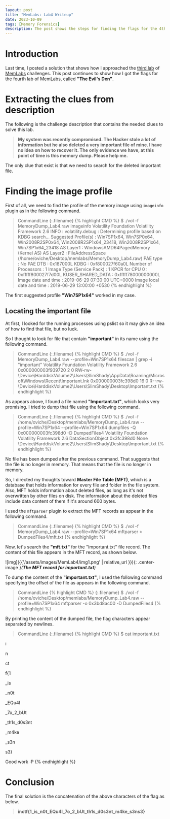 ```yaml
---
layout: post
title: "MemLabs: Lab4 Writeup"
date: 2023-10-09
tags: [Memory Forensics] 
description: The post shows the steps for finding the flags for the 4th challenge of MemLabs.
---
```


# Introduction

Last time, I posted a solution that shows how I approached the [third lab](https://oviche.github.io/2023/10/MemLabs3/) of [MemLabs](https://github.com/stuxnet999/MemLabs/tree/master) challenges. This post continues to show how I got the flags for the fourth lab of MemLabs, called **"The Evil's Den"**.

# Extracting the clues from description

The following is the challenge description that contains the needed clues to solve this lab.
> **My system was recently compromised. The Hacker stole a lot of information but he also deleted a very important file of mine. I have no idea on how to recover it. The only evidence we have, at this point of time is this memory dump. Please help me.**

The only clue that exist is that we need to search for the deleted important file.

# Finding the image profile

First of all, we need to find the profile of the memory image using `imageinfo` plugin as in the following command.

> CommandLine 
{:.filename}
{% highlight CMD %}
$ ./vol -f MemoryDump_Lab4.raw imageinfo
Volatility Foundation Volatility Framework 2.6
INFO    : volatility.debug    : Determining profile based on KDBG search...
          Suggested Profile(s) : Win7SP1x64, Win7SP0x64, Win2008R2SP0x64, Win2008R2SP1x64_23418, Win2008R2SP1x64, Win7SP1x64_23418
                     AS Layer1 : WindowsAMD64PagedMemory (Kernel AS)
                     AS Layer2 : FileAddressSpace (/home/oviche/Desktop/memlabs/MemoryDump_Lab4.raw)
                      PAE type : No PAE
                           DTB : 0x187000L
                          KDBG : 0xf800027f60a0L
          Number of Processors : 1
     Image Type (Service Pack) : 1
                KPCR for CPU 0 : 0xfffff800027f7d00L
             KUSER_SHARED_DATA : 0xfffff78000000000L
           Image date and time : 2019-06-29 07:30:00 UTC+0000
     Image local date and time : 2019-06-29 13:00:00 +0530
{% endhighlight %}

The first suggested profile **"Win7SP1x64"** worked in my case.

## Locating the important file

At first, I looked for the running processes using pslist so it may give an idea of how to find that file, but no luck.

So I thought to look for file that contain **"important"** in its name using the following command.
> CommandLine 
{:.filename}
{% highlight CMD %}
$ ./vol -f MemoryDump_Lab4.raw --profile=Win7SP1x64 filescan | grep -i "important"
Volatility Foundation Volatility Framework 2.6
0x000000003f939720      2      0 RW-rw- \Device\HarddiskVolume2\Users\SlimShady\AppData\Roaming\Microsoft\Windows\Recent\Important.lnk
0x000000003fc398d0     16      0 R--rw- \Device\HarddiskVolume2\Users\SlimShady\Desktop\Important.txt
{% endhighlight %}

As appears above, I found a file named **"Important.txt"**, which looks very promising. I tried to dump that file using the following command.
> CommandLine 
{:.filename}
{% highlight CMD %}
$ ./vol -f /home/oviche/Desktop/memlabs/MemoryDump_Lab4.raw --profile=Win7SP1x64 --profile=Win7SP1x64 dumpfiles -Q 0x000000003fc398d0 -D DumpedFiles4
Volatility Foundation Volatility Framework 2.6
DataSectionObject 0x3fc398d0   None   \Device\HarddiskVolume2\Users\SlimShady\Desktop\Important.txt
{% endhighlight %}

No file has been dumped after the previous command. That suggests that the file is no longer in memory. That means that the file is no longer in memory. 

So, I directed my thoughts toward **Master File Table (MFT)**, which is a database that holds information for every file and folder in the file system. Also, MFT holds information about deleted files, as long as it's not overwritten by other files on disk. The information about the deleted files include data content of them if it's around 600 bytes.


I used the `mftparser` plugin to extract the MFT records as appear in the following command.
> CommandLine 
{:.filename}
{% highlight CMD %}
$ ./vol -f MemoryDump_Lab4.raw --profile=Win7SP1x64 mftparser > DumpedFiles4/mft.txt
{% endhighlight %}

Now, let's search the **"mft.txt"** for the "Important.txt" file record. The content of this file appears in the MFT record, as shown below.

![img]({{'/assets/images/MemLab4/img1.png' | relative_url }}){: .center-image }*(**The MFT record for important.txt**)*

To dump the content of the **"important.txt"**, I used the following command specifying the offset of the file as appears in the following command.
> CommandLine
{% highlight CMD %}
{:.filename}
$ ./vol -f /home/oviche/Desktop/memlabs/MemoryDump_Lab4.raw --profile=Win7SP1x64 mftparser -o 0x3bd8ac00  -D DumpedFiles4
{% endhighlight %}

By printing the content of the dumped file, the flag characters appear separated by newlines.
> CommandLine 
{:.filename}
{% highlight CMD %}
$ cat important.txt

i


n


ct



f{1


_is


_n0t



_EQu4l



_7o_2_bUt






_th1s_d0s3nt



_m4ke


_s3n



s3}

Good work :P
{% endhighlight %}

# Conclusion

The final solution is the concatenation of the above characters of the flag as below.
> **inctf{1_is_n0t_EQu4l_7o_2_bUt_th1s_d0s3nt_m4ke_s3ns3}**

